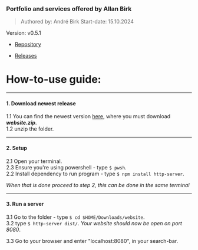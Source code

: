 ### Portfolio and services offered by Allan Birk
> Authored by: André Birk
> Start-date: 15.10.2024

Version: v0.5.1

- [Repository](https://github.com/AndrxB/School-Website)

- [Releases](https://github.com/AndrxB/School-Website/releases)



# How-to-use guide:
___

#### 1. Download newest release
1.1 You can find the newest version [here](https://github.com/AndrxB/School-Website/releases), where you must download ***website.zip***.  
1.2 unzip the folder.
___

#### 2. Setup
2.1 Open your terminal.  
2.3 Ensure you're using powershell - type `$ pwsh`.  
2.2 Install dependency to run program - type `$ npm install http-server`.  
  
*When that is done proceed to step 2, this can be done in the same terminal*

___

#### 3. Run a server
3.1 Go to the folder - type `$ cd $HOME/Downloads/website`.  
3.2 type `$ http-server dist/`. *Your website should now be open on port 8080*.  
    
3.3 Go to your browser and enter "localhost:8080", in your search-bar.
